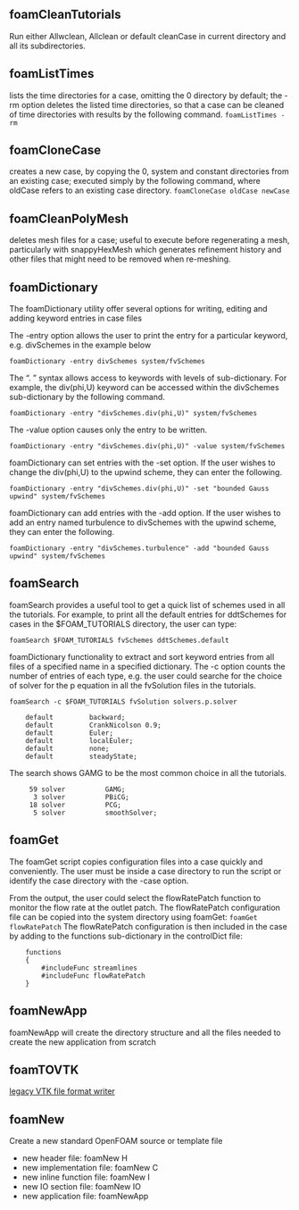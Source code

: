 ## foamCleanTutorials

Run either Allwclean, Allclean or default cleanCase in current directory and all its subdirectories.

## foamListTimes

lists the time directories for a case, omitting the 0 directory by default; the -rm option deletes the listed time directories, so that a case can be cleaned of time directories with results by the following command.
`foamListTimes -rm`

## foamCloneCase

creates a new case, by copying the 0, system and constant directories from an existing case; executed simply by the following command, where oldCase refers to an existing case directory.
`foamCloneCase oldCase newCase`

## foamCleanPolyMesh

deletes mesh files for a case; useful to execute before regenerating a mesh, particularly with snappyHexMesh which generates refinement history and other files that might need to be removed when re-meshing.

## foamDictionary

The foamDictionary utility offer several options for writing, editing and adding keyword entries in case files

The -entry option allows the user to print the entry for a particular keyword, e.g. divSchemes in the example below

`foamDictionary -entry divSchemes system/fvSchemes`

The “. ” syntax allows access to keywords with levels of sub-dictionary. For example, the div(phi,U) keyword can be accessed within the divSchemes sub-dictionary by the following command.

`foamDictionary -entry "divSchemes.div(phi,U)" system/fvSchemes`

The -value option causes only the entry to be written.

`foamDictionary -entry "divSchemes.div(phi,U)" -value system/fvSchemes`

foamDictionary can set entries with the -set option. If the user wishes to change the div(phi,U) to the upwind scheme, they can enter the following.

`foamDictionary -entry "divSchemes.div(phi,U)" -set "bounded Gauss upwind" system/fvSchemes`

foamDictionary can add entries with the -add option. If the user wishes to add an entry named turbulence to divSchemes with the upwind scheme, they can enter the following.

`foamDictionary -entry "divSchemes.turbulence" -add "bounded Gauss upwind" system/fvSchemes`

## foamSearch

foamSearch provides a useful tool to get a quick list of schemes used in all the tutorials. For example, to print all the default entries for ddtSchemes for cases in the \$FOAM_TUTORIALS directory, the user can type:

`foamSearch $FOAM_TUTORIALS fvSchemes ddtSchemes.default`

foamDictionary functionality to extract and sort keyword entries from all files of a specified name in a specified dictionary. The -c option counts the number of entries of each type, e.g. the user could searche for the choice of solver for the p equation in all the fvSolution files in the tutorials.

`foamSearch -c $FOAM_TUTORIALS fvSolution solvers.p.solver`

```table
    default         backward;
    default         CrankNicolson 0.9;
    default         Euler;
    default         localEuler;
    default         none;
    default         steadyState;
```

The search shows GAMG to be the most common choice in all the tutorials.

```table
     59 solver          GAMG;
      3 solver          PBiCG;
     18 solver          PCG;
      5 solver          smoothSolver;
```

## foamGet

The foamGet script copies configuration files into a case quickly and conveniently. The user must be inside a case directory to run the script or identify the case directory with the -case option.

From the output, the user could select the flowRatePatch function to monitor the flow rate at the outlet patch. The flowRatePatch configuration file can be copied into the system directory using foamGet:
`foamGet flowRatePatch`
The flowRatePatch configuration is then included in the case by adding to the functions sub-dictionary in the controlDict file:

```dict
    functions
    {
        #includeFunc streamlines
        #includeFunc flowRatePatch
    }
```

## foamNewApp

foamNewApp will create the directory structure and all the files needed to create the new application from scratch

## foamTOVTK

[legacy VTK file format writer](https://openfoamwiki.net/index.php/FoamToVTK)

## foamNew

Create a new standard OpenFOAM source or template file

- new header file: foamNew H <name>
- new implementation file: foamNew C <name>
- new inline function file: foamNew I <name>
- new IO section file: foamNew IO <name>
- new application file: foamNewApp <name>
